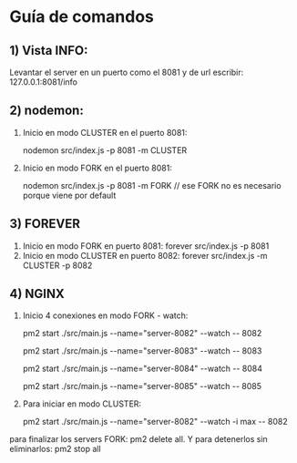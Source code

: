 # Guía de comandos

## 1) Vista INFO:
Levantar el server en un puerto como el 8081 y de url escribir: 127.0.0.1:8081/info

## 2) nodemon:
1) Inicio en modo CLUSTER en el puerto 8081:

    nodemon src/index.js -p 8081 -m CLUSTER
    
2) Inicio en modo FORK en el puerto 8081:

    nodemon src/index.js -p 8081 -m FORK  // ese FORK no es necesario porque viene por default

## 3) FOREVER
1) Inicio en modo FORK en puerto 8081:
    forever src/index.js -p 8081
2) Inicio en modo CLUSTER en puerto 8082:
    forever src/index.js -m CLUSTER -p 8082  

## 4) NGINX

1) Inicio 4 conexiones en modo FORK - watch:

    pm2 start ./src/main.js --name="server-8082" --watch -- 8082
    
    pm2 start ./src/main.js --name="server-8083" --watch -- 8083
    
    pm2 start ./src/main.js --name="server-8084" --watch -- 8084
    
    pm2 start ./src/main.js --name="server-8085" --watch -- 8085
    

2) Para iniciar en modo CLUSTER:

    pm2 start ./src/main.js --name="server-8082" --watch -i max -- 8082

para finalizar los servers FORK: pm2 delete all.
Y para detenerlos sin eliminarlos: pm2 stop all